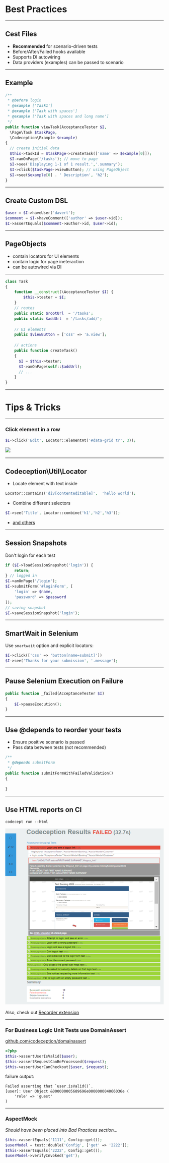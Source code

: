 # Best Practices

---

## Cest Files

* **Recommended** for scenario-driven tests
* Before/After/Failed hooks available
* Supports DI autowiring
* Data providers (examples) can be passed to scenario

---

## Example

``` php
/**
 * @before login
 * @example ['Task1']
 * @example ['Task with spaces']
 * @example ['Task with spaces and long name'] 
 */
public function viewTask(AcceptanceTester $I, 
  \Page\Task $taskPage, 
  \Codeception\Example $example)
{    
  // create initial data
  $this->taskId = $taskPage->createTask(['name' => $example[0]]); 
  $I->amOnPage('/tasks'); // move to page
  $I->see('Displaying 1-1 of 1 result.','.summary');
  $I->click($taskPage->viewButton); // using PageObject
  $I->see($example[0] . ' Description', 'h2'); 
}
```

---


## Create Custom DSL

```php
$user = $I->haveUser('davert');
$comment = $I->haveComment(['author' => $user->id]);
$I->assertEquals($comment->author->id, $user->id);
```

---

## PageObjects 

* contain locators for UI elements
* contain logic for page ineteraction
* can be autowired via DI

---

```php
class Task
{
    function __construct(\AcceptanceTester $I) {
        $this->tester = $I;
    }
    // routes
    public static $rootUrl  = '/tasks';
    public static $addUrl  = '/tasks/add/';

    // UI elements
    public $viewButton = ['css' => 'a.view'];
    
    // actions
    public function createTask()
    { 
      $I = $this->tester;
      $I->amOnPage(self::$addUrl);
      // ...
    }
}
```

---

# Tips & Tricks

---

### Click element in a row

```php
$I->click('Edit', Locator::elementAt('#data-grid tr', 3));
```

![](img/grid.png)

---

## Codeception\Util\Locator

* Locate element with text inside

```php
Locator::contains('div[contenteditable]',  'hello world');
```

* Combine different selectors

```php
$I->see('Title', Locator::combine('h1','h2','h3'));

```

* [and others](http://codeception.com/docs/reference/Locator)

---

## Session Snapshots

Don't login for each test

```php
if ($I->loadSessionSnapshot('login')) {
    return;
} // logged in
$I->amOnPage('/login');
$I->submitForm('#loginForm', [
    'login' => $name, 
    'password' => $password
]);
// saving snapshot
$I->saveSessionSnapshot('login');

```

---

## SmartWait in Selenium

Use `smartwait` option and explicit locators:

```php
$I->click(['css' => 'button[name=submit]'])
$I->see('Thanks for your submission', '.message');
```

---

## Pause Selenium Execution on Failure

```php
public function _failed(AcceptanceTester $I)
{
    $I->pauseExecution();
}
```

---

## Use @depends to reorder your tests

* Ensure positive scenario is passed
* Pass data between tests (not recommended)

```php
/**
 * @depends submitForm
 */
public function submitFormWithFailedValidation()
{

}
```

---

## Use HTML reports on CI

```
codecept run --html
```

![](img/report.png)

Also, check out [Recorder extension](https://codeception.com/extensions#Recorder)

---

### For Business Logic Unit Tests use DomainAssert

[github.com/codeception/domainassert](https://github.com/codeception/domainassert)

```php
<?php
$this->assertUserIsValid($user);
$this->assertRequestCanBeProcessed($request);
$this->assertUserCanCheckout($user, $request);
```

failure output:

```
Failed asserting that `user.isValid()`.
[user]: User Object &000000005689696e000000004066036e (
    'role' => 'guest'
)
```

---

### AspectMock

*Should have been placed into Bad Practices section...*

```php
$this->assertEquals('1111', Config::get()); 
$userModel = test::double('Config', ['get' => '2222']);
$this->assertEquals('2222', Config::get());
$userModel->verifyInvoked('get'); 
```
